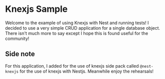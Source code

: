 # Knexjs Sample

Welcome to the example of using Knexjs with Nest and running tests! I decided to use a very simple CRUD application for a single database object.
There isn't much more to say except I hope this is found useful for the community!

## Side note

For this application, I added for the use of knexjs side pack called `@nest-knexjs` for the use of knexjs with Nestjs. Meanwhile enjoy the rehearsals!
